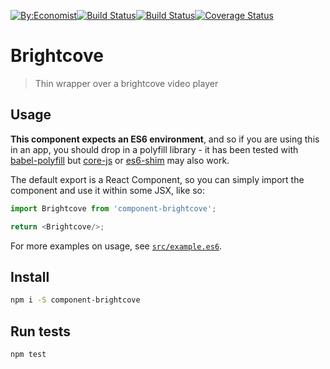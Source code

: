 [![By:Economist](
  https://img.shields.io/badge/By-Economist-e3120b.svg?style=flat-square
)](
  http://www.economist.com/
)[![Build Status](
  https://img.shields.io/npm/v/@economist%2Fcomponent-brightcove.svg?style=flat-square
)](
  https://www.npmjs.com/package/@economist%2Fcomponent-brightcove
)[![Build Status](
  https://img.shields.io/travis/economist-components/component-brightcove/master.svg?style=flat-square
)](
  https://travis-ci.org/economist-components/component-brightcove/branches
)[![Coverage Status](
  https://img.shields.io/coveralls/economist-components/component-brightcove/master.svg?style=flat-square
)](
  https://coveralls.io/github/economist-components/component-brightcove?branch=master
)

# Brightcove
> Thin wrapper over a brightcove video player

## Usage

**This component expects an ES6 environment**, and so if you are using this in an app,
you should drop in a polyfill library - it has been tested with [babel-polyfill] but
[core-js] or [es6-shim] may also work.

[babel-polyfill]: https://babeljs.io/docs/usage/polyfill/
[core-js]: https://www.npmjs.com/package/core-js
[es6-shim]: https://www.npmjs.com/package/es6-shim

The default export is a React Component, so you can simply import the component and use
it within some JSX, like so:

```js
import Brightcove from 'component-brightcove';

return <Brightcove/>;
```

For more examples on usage, see [`src/example.es6`](./src/example.es6).

## Install

```bash
npm i -S component-brightcove
```

## Run tests

```bash
npm test
```
